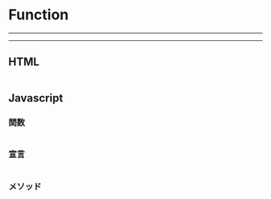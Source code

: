 # Function

---
---

## HTML

```html
```

## Javascript

### 関数

```javascript
```

### 宣言  

```javascript
```

### メソッド

```javascript
```